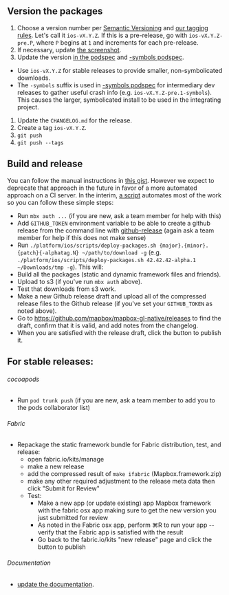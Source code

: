 ## Version the packages

1. Choose a version number per [Semantic Versioning](http://semver.org/) and [our tagging rules](./Versions-and-tagging). Let's call it `ios-vX.Y.Z`. If this is a pre-release, go with `ios-vX.Y.Z-pre.P`, where `P` begins at `1` and increments for each pre-release. 
1. If necessary, update [the screenshot](https://github.com/mapbox/mapbox-gl-native/blob/master/platform/ios/screenshot.png).
1. Update the version [in the podspec](https://github.com/mapbox/mapbox-gl-native/blob/master/platform/ios/Mapbox-iOS-SDK.podspec#L4) and [-symbols podspec](https://github.com/mapbox/mapbox-gl-native/blob/master/platform/ios/Mapbox-iOS-SDK-symbols.podspec#L4).
  - Use `ios-vX.Y.Z` for stable releases to provide smaller, non-symbolicated downloads. 
  - The `-symbols` suffix is used in [-symbols podspec](https://github.com/mapbox/mapbox-gl-native/blob/master/platform/ios/Mapbox-iOS-SDK-symbols.podspec#L4) for intermediary dev releases to gather useful crash info (e.g. `ios-vX.Y.Z-pre.1-symbols`). This causes the larger, symbolicated install to be used in the integrating project. 
1. Update the `CHANGELOG.md` for the release.
1. Create a tag `ios-vX.Y.Z`.
1. `git push`
1. `git push --tags`

## Build and release

You can follow the manual instructions in [this gist](https://gist.github.com/boundsj/5fadf57e5114de4d45c3c4af40f9836e). However we expect to deprecate that approach in the future in favor of a more automated approach on a CI server. In the interim, [a script](https://github.com/mapbox/mapbox-gl-native/blob/master/platform/ios/scripts/deploy-packages.sh) automates most of the work so you can follow these simple steps:

- Run `mbx auth ...` (if you are new, ask a team member for help with this)
- Add `GITHUB_TOKEN` environment variable to be able to create a github release from the command line with [github-release](https://github.com/aktau/github-release) (again ask a team member for help if this does not make sense)
- Run `./platform/ios/scripts/deploy-packages.sh {major}.{minor}.{patch}{-alphatag.N} ~/path/to/download -g` (e.g. `./platform/ios/scripts/deploy-packages.sh 42.42.42-alpha.1 ~/Downloads/tmp -g`). This will:
 - Build all the packages (static and dynamic framework files and friends).
 - Upload to s3 (if you've run `mbx auth` above).
 - Test that downloads from s3 work.
 - Make a new Github release draft and upload all of the compressed release files to the Github release (if you've set your `GITHUB_TOKEN` as noted above).
- Go to https://github.com/mapbox/mapbox-gl-native/releases to find the draft, confirm that it is valid, and add notes from the changelog.
- When you are satisfied with the release draft, click the button to publish it.

## For stable releases:

###### cocoapods

- Run `pod trunk push` (if you are new, ask a team member to add you to the pods collaborator list)

###### Fabric

- Repackage the static framework bundle for Fabric distribution, test, and release:
  - open fabric.io/kits/manage
  - make a new release
  - add the compressed result of `make ifabric` (Mapbox.framework.zip)
  - make any other required adjustment to the release meta data then click "Submit for Review"
  - Test:
    - Make a new app (or update existing) app Mapbox framework with the fabric osx app making sure to get the new version you just submitted for review
    - As noted in the Fabric osx app, perform ⌘R to run your app -- verify that the Fabric app is satisfied with the result
    - Go back to the fabric.io/kits "new release" page and click the button to publish

###### Documentation

- [update the documentation](https://github.com/mapbox/gl-internal/wiki/Updating-documentation-on-release).